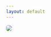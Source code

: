 ```yaml
---
layout: default
---
```

<title>freshfrogs.io</title>
<img src="../assets/frogs/websiteBannerFinal.png" style="border-radius: 5px; width: auto; height: auto; max-width: 860px !important;">